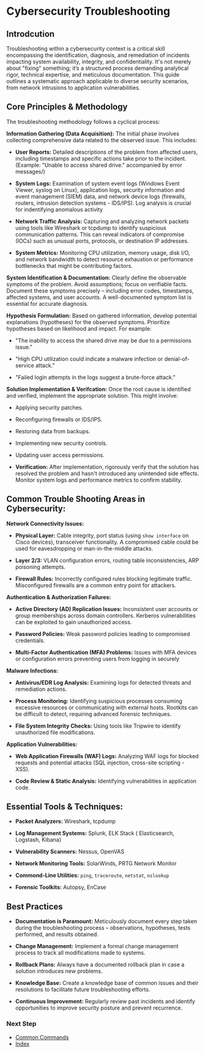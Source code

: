 # Cybersecurity Troubleshooting
## Introdcution
Troubleshooting within a cybersecurity context is a critical skill encompassing the identification, diagnosis, and remediation of incidents impacting system availability, integrity, and confidentiality. It's not merely about "fixing" something; it’s a structured process demanding analytical rigor, technical expertise, and meticulous documentation. This guide outlines a systematic approach applicable to diverse security scenarios, from network intrusions to application vulnerabilities.

## Core Principles & Methodology
The troubleshooting methodology follows a cyclical process:

**Information Gathering (Data Acquisition):** The initial phase involves collecting comprehensive data related to the observed issue. This includes:
  
  - **User Reports:** Detailed descriptions of the problem from affected users, including timestamps and specific actions take prior to the incident. (Example: "Unable to access shared drive." accompanied by error messages/)
  
  - **System Logs:** Examination of system event logs (Windows Event Viewer, syslog on Linux), application logs, security information and event management (SIEM) data, and network device logs (firewalls, routers, intrusion detection systems - IDS/IPS). Log analysis is crucial for indentifying anomalous activity
  
  - **Network Traffic Analysis:** Capturing and analyzing network packets using tools like Wireshark or tcpdump to identify suspicious communication patterns. This can reveal indicators of compromise (IOCs) such as unusual ports, protocols, or destination IP addresses.

  - **System Metrics:** Monitoring CPU utilization, memory usage, disk I/O, and network bandwidth to detect resource exhaustion or performance bottlenecks that might be contributing factors.

**System Identification & Documentation:** Clearly define the observable symptoms of the problem. Avoid assumptions; focus on verifiable facts. Document these symptoms precisely – including error codes, timestamps, affected systems, and user accounts. A well-documented symptom list is essential for accurate diagnosis.

**Hypothesis Formulation:** Based on gathered information, develop potential explanations (hypotheses) for the observed symptoms. Prioritize hypotheses based on likelihood and impact. For example:
  - "The inability to access the shared drive may be due to a permissions issue."

  - "High CPU utilization could indicate a malware infection or denial-of-service attack."

  - "Failed login attempts in the logs suggest a brute-force attack."

**Solution Implementation & Verifcation:** Once the root cause is identified and verified, implement the appropriate solution. This might involve:
  - Applying security patches.
  
  - Reconfiguring firewalls or IDS/IPS.
  
  - Restoring data from backups.

  - Implementing new security controls.

  - Updating user access permissions.

  - **Verification:** After implementation, rigorously verify that the solution has resolved the problem and hasn't introduced any unintended side effects. Monitor system logs and performance metrics to confirm stability.

## Common Trouble Shooting Areas in Cybersecurity:
**Network Connectivity Issues:**
  - **Physical Layer:** Cable integrity, port status (using `show interface` on Cisco devices), transceiver functionality. A compromised cable could be used for eavesdropping or man-in-the-middle attacks.

  - **Layer 2/3:** VLAN configuration errors, routing table inconsistencies, ARP poisoning attempts.

  - **Firewall Rules:** Incorrectly configured rules blocking legitimate traffic. Misconfigured firewalls are a common entry point for attackers.

**Authentication & Authorization Failures:**
  - **Active Directory (AD) Replication Issues:** Inconsistent user accounts or group memberships across domain controllers. Kerberos vulnerabilities can be exploited to gain unauthorized access.

  - **Password Policies:** Weak password policies leading to compromised credentials.

  - **Multi-Factor Authentication (MFA) Problems:** Issues with MFA devices or configuration errors preventing users from logging in securely

**Malware Infections:**
  - **Antivirus/EDR Log Analysis:** Examining logs for detected threats and remediation actions.

  - **Process Monitoring:** Identifying suspicious processes consuming excessive resources or communicating with external hosts. Rootkits can be difficult to detect, requiring advanced forensic techniques.

  - **File System Integrity Checks:** Using tools like Tripwire to identify unauthorized file modifications.

**Application Vulnerabilities:**
  - **Web Application Firewalls (WAF) Logs:** Analyzing WAF logs for blocked requests and potential attacks (SQL injection, cross-site scripting - XSS).

  - **Code Review & Static Analysis:** Identifying vulnerabilities in application code.

## Essential Tools & Techniques:
- **Packet Analyzers:** Wireshark, tcpdump

- **Log Management Systems:** Splunk, ELK Stack ( Elasticsearch, Logstash, Kibana)

- **Vulnerability Scanners:** Nessus, OpenVAS

- **Network Monitoring Tools:** SolarWinds, PRTG Network Monitor

- **Commond-Line Utilities:** `ping`, `traceroute`, `netstat`, `nslookup`

- **Forensic Toolkits:** Autopsy, EnCase

## Best Practices
- **Documentation is Paramount:** Meticulously document every step taken during the troubleshooting process – observations, hypotheses, tests performed, and results obtained.

- **Change Management:** Implement a formal change management process to track all modifications made to systems.

- **Rollback Plans:** Always have a documented rollback plan in case a solution introduces new problems.

- **Knowledge Base:** Create a knowledge base of common issues and their resolutions to facilitate future troubleshooting efforts.

- **Continuous Improvement:** Regularly review past incidents and identify opportunities to improve security posture and prevent recurrence.

### Next Step
- [Common Commands](https://github.com/Sisu-Sus/CyberSec-RoadMap/blob/main/Operating_Systems/Common_Commands.md)
- [Index](https://github.com/Sisu-Sus/CyberSec-RoadMap/blob/main/index.md)
